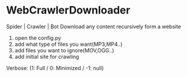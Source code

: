 # WebCrawlerDownloader
Spider | Crawler | Bot
Download any content recursively form a website
1. open the config.py
2. add what type of files you want(MP3,MP4..)
3. add files you want to ignore(MOV,OGG..)
4. add initial site for crawling

Verbose:
(1: Full / 0: Minimized / -1: null)
